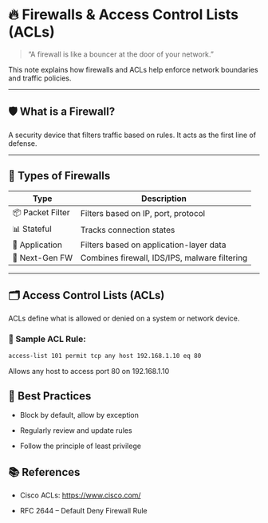 # 🔥 Firewalls & Access Control Lists (ACLs)

> “A firewall is like a bouncer at the door of your network.”

This note explains how firewalls and ACLs help enforce network boundaries and traffic policies.

---

## 🛡️ What is a Firewall?

A security device that filters traffic based on rules. It acts as the first line of defense.

---

## 🧱 Types of Firewalls

| Type             | Description                                 |
|------------------|---------------------------------------------|
| 📦 Packet Filter  | Filters based on IP, port, protocol         |
| 📊 Stateful       | Tracks connection states                    |
| 🧰 Application    | Filters based on application-layer data     |
| 🚀 Next-Gen FW    | Combines firewall, IDS/IPS, malware filtering |

---

## 🗂️ Access Control Lists (ACLs)

ACLs define what is allowed or denied on a system or network device.

### 📄 Sample ACL Rule:
```bash
access-list 101 permit tcp any host 192.168.1.10 eq 80
```
Allows any host to access port 80 on 192.168.1.10

## 🧠 Best Practices
- Block by default, allow by exception

- Regularly review and update rules

- Follow the principle of least privilege

## 📚 References

- Cisco ACLs: https://www.cisco.com/

- RFC 2644 – Default Deny Firewall Rule
